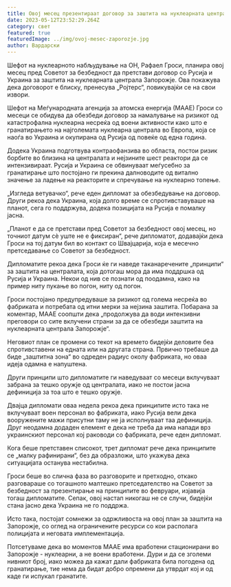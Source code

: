 ```yaml
---
title: Овој месец презентираат договор за заштита на нуклеарната централа Запорожжја
date: 2023-05-12T23:52:29.264Z
category: свет
featured: true
featuredImage: ../img/ovoj-mesec-zaporozje.jpg
author: Вардарски
---
```

Шефот на нуклеарното набљудување на ОН, Рафаел Гроси, планира овој месец пред Советот за безбедност да претстави договор со Русија и Украина за заштита на нуклеарната централа Запорожје. Ова покажува дека договорот е блиску, пренесува „Ројтерс“, повикувајќи се на свои извори.

Шефот на Меѓународната агенција за атомска енергија (МААЕ) Гроси со месеци се обидува да обезбеди договор за намалување на ризикот од катастрофална нуклеарна несреќа од воени активности како што е гранатирањето на најголемата нуклеарна централа во Европа, која се наоѓа во Украина и окупирана од Русија од повеќе од една година.

Додека Украина подготвува контраофанзива во областа, постои ризик борбите во близина на централата и нејзините шест реактори да се интензивираат. Русија и Украина се обвинуваат меѓусебно за гранатирање што постојано ги прекина далноводите од витално значење за ладење на реакторите и спречување на нуклеарно топење.

„Изгледа ветувачко“, рече еден дипломат за обезбедување на договор. Други рекоа дека Украина, која долго време се спротивставуваше на планот, сега го поддржува, додека позицијата на Русија е помалку јасна.

„Планот е да се претстави пред Советот за безбедност овој месец, но точниот датум сè уште не е фиксиран“, рече дипломатот, додавајќи дека Гроси на тој датум бил во контакт со Швајцарија, која е месечно претседавање со Советот за безбедност.

Дипломатите рекоа дека Гроси ќе ги наведе таканаречените „принципи“ за заштита на централата, која дотогаш мора да има поддршка од Русија и Украина. Некои од нив се познати од поодамна, како на пример ниту пукање во погон, ниту од погон.

Гроси постојано предупредуваше за ризикот од голема несреќа во фабриката и потребата од итни мерки за нејзина заштита. Побарана за коментар, МААЕ соопшти дека „продолжува да води интензивни преговори со сите вклучени страни за да се обезбеди заштита на нуклеарната централа Запорожје“.

Неговиот план се промени со текот на времето бидејќи деловите беа спротивставени на едната или на другата страна. Првично требаше да биде „заштитна зона“ во одреден радиус околу фабриката, но оваа идеја одамна е напуштена.

Други принципи што дипломатите ги наведуваат со месеци вклучуваат забрана за тешко оружје од централата, иако не постои јасна дефиниција за тоа што е тешко оружје.

Двајца дипломати оваа недела рекоа дека принципите исто така не вклучуваат воен персонал во фабриката, иако Русија вели дека вооружените мажи присутни таму не ја исполнуваат таа дефиниција. Друг неодамна додаден елемент е дека не треба да има напади врз украинскиот персонал кој раководи со фабриката, рече еден дипломат.

Кога беше претставен списокот, трет дипломат рече дека принципите се „малку рафинирани“, без да образложи, што укажува дека ситуацијата останува нестабилна.

Гроси беше во слична фаза во разговорите и претходно, откако разговараше со тогашното малтешко претседателство на Советот за безбедност за презентирање на принципите во февруари, изјавија тогаш дипломатите. Сепак, овој настап никогаш не се случи, бидејќи стана јасно дека Украина не го поддржа.

Исто така, постојат сомнежи за одржливоста на овој план за заштита на Запорожје, со оглед на ограничените ресурси со кои располага полицијата и неговата имплементација.

Потсетуваме дека во моментов МААЕ има вработени стационирани во Запорожје - нуклеарни, а не воени вработени. Дури и да се зголеми нивниот број, иако можеа да кажат дали фабриката била погодена од гранатирање, тие нема да бидат добро опремени да утврдат кој и од каде ги испукал гранатите.